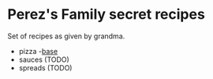 # Perez's Family secret recipes

Set of recipes as given by grandma.

- pizza
    -[base](./pizzas/base.md)
- sauces (TODO)
- spreads (TODO)

